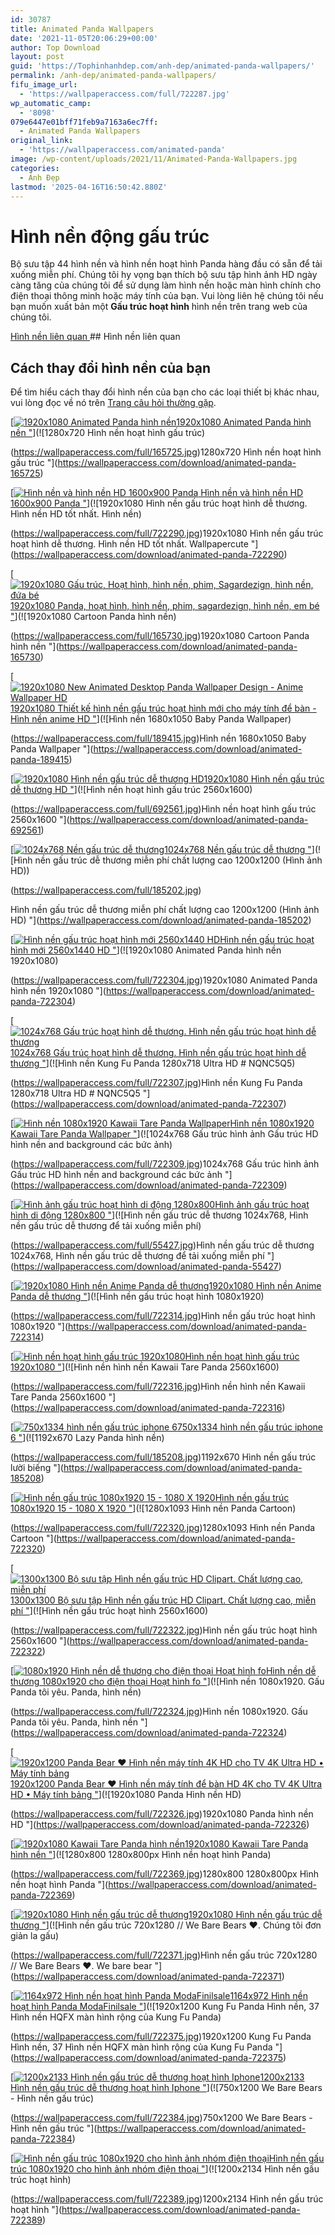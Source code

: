 ```yaml
---
id: 30787
title: Animated Panda Wallpapers
date: '2021-11-05T20:06:29+00:00'
author: Top Download
layout: post
guid: 'https://Tophinhanhdep.com/anh-dep/animated-panda-wallpapers/'
permalink: /anh-dep/animated-panda-wallpapers/
fifu_image_url:
  - 'https://wallpaperaccess.com/full/722287.jpg'
wp_automatic_camp:
  - '8098'
079e6447e01bff71feb9a7163a6ec7ff:
  - Animated Panda Wallpapers
original_link:
  - 'https://wallpaperaccess.com/animated-panda'
image: /wp-content/uploads/2021/11/Animated-Panda-Wallpapers.jpg
categories:
  - Ảnh Đẹp
lastmod: '2025-04-16T16:50:42.880Z'
---
```

# Hình nền động gấu trúc

Bộ sưu tập 44 hình nền và hình nền hoạt hình Panda hàng đầu có sẵn để tải xuống miễn phí. Chúng tôi hy vọng bạn thích bộ sưu tập hình ảnh HD ngày càng tăng của chúng tôi để sử dụng làm hình nền hoặc màn hình chính cho điện thoại thông minh hoặc máy tính của bạn. Vui lòng liên hệ chúng tôi nếu bạn muốn xuất bản một **Gấu trúc hoạt hình** hình nền trên trang web của chúng tôi.

[Hình nền liên quan ](#related) ## Hình nền liên quan

## Cách thay đổi hình nền của bạn

Để tìm hiểu cách thay đổi hình nền của bạn cho các loại thiết bị khác nhau, vui lòng đọc về nó trên [Trang câu hỏi thường gặp](https://tophinhanhdep.com/faq/).

  
[[![1920x1080 Animated Panda hình nền](https://wallpaperaccess.com/full/722287.jpg)1920x1080 Animated Panda hình nền "](https://wallpaperaccess.com/download/animated-panda-722287)](![1280x720 Hình nền hoạt hình gấu trúc)

(https://wallpaperaccess.com/full/165725.jpg)1280x720 Hình nền hoạt hình gấu trúc "](https://wallpaperaccess.com/download/animated-panda-165725)

[[![Hình nền và hình nền HD 1600x900 Panda](https://wallpaperaccess.com/full/55394.jpg) Hình nền và hình nền HD 1600x900 Panda "](https://wallpaperaccess.com/download/animated-panda-55394)](![1920x1080 Hình nền gấu trúc hoạt hình dễ thương.  Hình nền HD tốt nhất.  Hình nền)

(https://wallpaperaccess.com/full/722290.jpg)1920x1080 Hình nền gấu trúc hoạt hình dễ thương. Hình nền HD tốt nhất. Wallpapercute "](https://wallpaperaccess.com/download/animated-panda-722290)

[[![1920x1080 Gấu trúc, Hoạt hình, hình nền, phim, Sagardezign, hình nền, đứa bé](https://wallpaperaccess.com/full/165754.jpg)1920x1080 Panda, hoạt hình, hình nền, phim, sagardezign, hình nền, em bé "](https://wallpaperaccess.com/download/animated-panda-165754)](![1920x1080 Cartoon Panda hình nền)

(https://wallpaperaccess.com/full/165730.jpg)1920x1080 Cartoon Panda hình nền "](https://wallpaperaccess.com/download/animated-panda-165730)

[[![1920x1080 New Animated Desktop Panda Wallpaper Design - Anime Wallpaper HD](https://wallpaperaccess.com/full/189411.jpg)1920x1080 Thiết kế hình nền gấu trúc hoạt hình mới cho máy tính để bàn - Hình nền anime HD "](https://wallpaperaccess.com/download/animated-panda-189411)](![Hình nền 1680x1050 Baby Panda Wallpaper)

(https://wallpaperaccess.com/full/189415.jpg)Hình nền 1680x1050 Baby Panda Wallpaper "](https://wallpaperaccess.com/download/animated-panda-189415)

[[![1920x1080 Hình nền gấu trúc dễ thương HD](https://wallpaperaccess.com/full/549936.jpg)1920x1080 Hình nền gấu trúc dễ thương HD "](https://wallpaperaccess.com/download/animated-panda-549936)](![Hình nền hoạt hình gấu trúc 2560x1600)

(https://wallpaperaccess.com/full/692561.jpg)Hình nền hoạt hình gấu trúc 2560x1600 "](https://wallpaperaccess.com/download/animated-panda-692561)

[[![1024x768 Nền gấu trúc dễ thương](https://wallpaperaccess.com/full/671323.gif)1024x768 Nền gấu trúc dễ thương "](https://wallpaperaccess.com/download/animated-panda-671323)](![Hình nền gấu trúc dễ thương miễn phí chất lượng cao 1200x1200 (Hình ảnh HD))

(https://wallpaperaccess.com/full/185202.jpg)

Hình nền gấu trúc dễ thương miễn phí chất lượng cao 1200x1200 (Hình ảnh HD) "](https://wallpaperaccess.com/download/animated-panda-185202)

[[![Hình nền gấu trúc hoạt hình mới 2560x1440 HD](https://wallpaperaccess.com/full/722303.jpg)Hình nền gấu trúc hoạt hình mới 2560x1440 HD "](https://wallpaperaccess.com/download/animated-panda-722303)](![1920x1080 Animated Panda hình nền 1920x1080)

(https://wallpaperaccess.com/full/722304.jpg)1920x1080 Animated Panda hình nền 1920x1080 "](https://wallpaperaccess.com/download/animated-panda-722304)

[[![1024x768 Gấu trúc hoạt hình dễ thương.  Hình nền gấu trúc hoạt hình dễ thương](https://wallpaperaccess.com/full/165733.jpg)1024x768 Gấu trúc hoạt hình dễ thương. Hình nền gấu trúc hoạt hình dễ thương "](https://wallpaperaccess.com/download/animated-panda-165733)](![Hình nền Kung Fu Panda 1280x718 Ultra HD # NQNC5Q5)

(https://wallpaperaccess.com/full/722307.jpg)Hình nền Kung Fu Panda 1280x718 Ultra HD # NQNC5Q5 "](https://wallpaperaccess.com/download/animated-panda-722307)

[[![Hình nền 1080x1920 Kawaii Tare Panda Wallpaper](https://wallpaperaccess.com/full/671377.jpg)Hình nền 1080x1920 Kawaii Tare Panda Wallpaper "](https://wallpaperaccess.com/download/animated-panda-671377)](![1024x768 Gấu trúc hình ảnh Gấu trúc HD hình nền and background các bức ảnh)

(https://wallpaperaccess.com/full/722309.jpg)1024x768 Gấu trúc hình ảnh Gấu trúc HD hình nền and background các bức ảnh "](https://wallpaperaccess.com/download/animated-panda-722309)

[[![Hình ảnh gấu trúc hoạt hình di động 1280x800](https://wallpaperaccess.com/full/692695.jpg)Hình ảnh gấu trúc hoạt hình di động 1280x800 "](https://wallpaperaccess.com/download/animated-panda-692695)](![Hình nền gấu trúc dễ thương 1024x768, Hình nền gấu trúc dễ thương để tải xuống miễn phí)

(https://wallpaperaccess.com/full/55427.jpg)Hình nền gấu trúc dễ thương 1024x768, Hình nền gấu trúc dễ thương để tải xuống miễn phí "](https://wallpaperaccess.com/download/animated-panda-55427)

[[![1920x1080 Hình nền Anime Panda dễ thương](https://wallpaperaccess.com/full/722313.jpg)1920x1080 Hình nền Anime Panda dễ thương "](https://wallpaperaccess.com/download/animated-panda-722313)](![Hình nền gấu trúc hoạt hình 1080x1920)

(https://wallpaperaccess.com/full/722314.jpg)Hình nền gấu trúc hoạt hình 1080x1920 "](https://wallpaperaccess.com/download/animated-panda-722314)

[[![Hình nền hoạt hình gấu trúc 1920x1080](https://wallpaperaccess.com/full/722315.jpg)Hình nền hoạt hình gấu trúc 1920x1080 "](https://wallpaperaccess.com/download/animated-panda-722315)](![Hình nền hình nền Kawaii Tare Panda 2560x1600)

(https://wallpaperaccess.com/full/722316.jpg)Hình nền hình nền Kawaii Tare Panda 2560x1600 "](https://wallpaperaccess.com/download/animated-panda-722316)

[[![750x1334 hình nền gấu trúc iphone 6](https://wallpaperaccess.com/full/722317.png)750x1334 hình nền gấu trúc iphone 6 "](https://wallpaperaccess.com/download/animated-panda-722317)](![1192x670 Lazy Panda hình nền)

(https://wallpaperaccess.com/full/185208.jpg)1192x670 Hình nền gấu trúc lười biếng "](https://wallpaperaccess.com/download/animated-panda-185208)

[[![Hình nền gấu trúc 1080x1920 15 - 1080 X 1920](https://wallpaperaccess.com/full/692644.jpg)Hình nền gấu trúc 1080x1920 15 - 1080 X 1920 "](https://wallpaperaccess.com/download/animated-panda-692644)](![1280x1093 Hình nền Panda Cartoon)

(https://wallpaperaccess.com/full/722320.jpg)1280x1093 Hình nền Panda Cartoon "](https://wallpaperaccess.com/download/animated-panda-722320)

[[![1300x1300 Bộ sưu tập Hình nền gấu trúc HD Clipart.  Chất lượng cao, miễn phí](https://wallpaperaccess.com/full/722321.jpg)1300x1300 Bộ sưu tập Hình nền gấu trúc HD Clipart. Chất lượng cao, miễn phí "](https://wallpaperaccess.com/download/animated-panda-722321)](![Hình nền gấu trúc hoạt hình 2560x1600)

(https://wallpaperaccess.com/full/722322.jpg)Hình nền gấu trúc hoạt hình 2560x1600 "](https://wallpaperaccess.com/download/animated-panda-722322)

[[![1080x1920 Hình nền dễ thương cho điện thoại Hoạt hình fo](https://wallpaperaccess.com/full/722323.jpg)Hình nền dễ thương 1080x1920 cho điện thoại Hoạt hình fo "](https://wallpaperaccess.com/download/animated-panda-722323)](![Hình nền 1080x1920.  Gấu Panda tôi yêu.  Panda, hình nền)

(https://wallpaperaccess.com/full/722324.jpg)Hình nền 1080x1920. Gấu Panda tôi yêu. Panda, hình nền "](https://wallpaperaccess.com/download/animated-panda-722324)

[[![1920x1200 Panda Bear ❤ Hình nền máy tính 4K HD cho TV 4K Ultra HD • Máy tính bảng](https://wallpaperaccess.com/full/230655.jpg)1920x1200 Panda Bear ❤ Hình nền máy tính để bàn HD 4K cho TV 4K Ultra HD • Máy tính bảng "](https://wallpaperaccess.com/download/animated-panda-230655)](![1920x1080 Panda Hình nền HD)

(https://wallpaperaccess.com/full/722326.jpg)1920x1080 Panda hình nền HD "](https://wallpaperaccess.com/download/animated-panda-722326)

[[![1920x1080 Kawaii Tare Panda hình nền](https://wallpaperaccess.com/full/722368.jpg)1920x1080 Kawaii Tare Panda hình nền "](https://wallpaperaccess.com/download/animated-panda-722368)](![1280x800 1280x800px Hình nền hoạt hình Panda)

(https://wallpaperaccess.com/full/722369.jpg)1280x800 1280x800px Hình nền hoạt hình Panda "](https://wallpaperaccess.com/download/animated-panda-722369)

[[![1920x1080 Hình nền gấu trúc dễ thương](https://wallpaperaccess.com/full/722370.jpg)1920x1080 Hình nền gấu trúc dễ thương "](https://wallpaperaccess.com/download/animated-panda-722370)](![Hình nền gấu trúc 720x1280 // We Bare Bears ❤.  Chúng tôi đơn giản la gấu)

(https://wallpaperaccess.com/full/722371.jpg)Hình nền gấu trúc 720x1280 // We Bare Bears ❤. We bare bear "](https://wallpaperaccess.com/download/animated-panda-722371)

[[![1164x972 Hình nền hoạt hình Panda ModaFinilsale](https://wallpaperaccess.com/full/722372.jpg)1164x972 Hình nền hoạt hình Panda ModaFinilsale "](https://wallpaperaccess.com/download/animated-panda-722372)](![1920x1200 Kung Fu Panda Hình nền, 37 Hình nền HQFX màn hình rộng của Kung Fu Panda)

(https://wallpaperaccess.com/full/722375.jpg)1920x1200 Kung Fu Panda Hình nền, 37 Hình nền HQFX màn hình rộng của Kung Fu Panda "](https://wallpaperaccess.com/download/animated-panda-722375)

[[![1200x2133 Hình nền gấu trúc dễ thương hoạt hình Iphone](https://wallpaperaccess.com/full/722383.jpg)1200x2133 Hình nền gấu trúc dễ thương hoạt hình Iphone "](https://wallpaperaccess.com/download/animated-panda-722383)](![750x1200 We Bare Bears - Hình nền gấu trúc)

(https://wallpaperaccess.com/full/722384.jpg)750x1200 We Bare Bears - Hình nền gấu trúc "](https://wallpaperaccess.com/download/animated-panda-722384)

[[![Hình nền gấu trúc 1080x1920 cho hình ảnh nhóm điện thoại](https://wallpaperaccess.com/full/722385.jpg)Hình nền gấu trúc 1080x1920 cho hình ảnh nhóm điện thoại "](https://wallpaperaccess.com/download/animated-panda-722385)](![1200x2134 Hình nền gấu trúc hoạt hình)

(https://wallpaperaccess.com/full/722389.jpg)1200x2134 Hình nền gấu trúc hoạt hình "](https://wallpaperaccess.com/download/animated-panda-722389)

